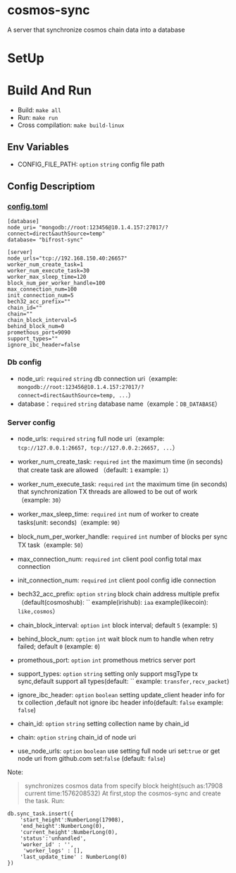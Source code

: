 # cosmos-sync

A server that synchronize cosmos chain data into a database

# SetUp

# Build And Run

- Build: `make all`
- Run: `make run`
- Cross compilation: `make build-linux`

## Env Variables

- CONFIG_FILE_PATH: `option` `string` config file path

## Config Descriptiom

### [config.toml](https://github.com/bianjieai/cosmos-sync/blob/irishub/1.1.0/config/config.toml)

```text
[database]
node_uri= "mongodb://root:123456@10.1.4.157:27017/?connect=direct&authSource=temp"
database= "bifrost-sync"

[server]
node_urls="tcp://192.168.150.40:26657"
worker_num_create_task=1
worker_num_execute_task=30
worker_max_sleep_time=120
block_num_per_worker_handle=100
max_connection_num=100
init_connection_num=5
bech32_acc_prefix=""
chain_id=""
chain=""
chain_block_interval=5
behind_block_num=0
promethous_port=9090
support_types=""
ignore_ibc_header=false
```

### Db config

- node_uri: `required` `string` db connection uri（example: `mongodb://root:123456@10.1.4.157:27017/?connect=direct&authSource=temp, ...`）
- database：`required` `string` database name（example：`DB_DATABASE`）

### Server config

- node_urls: `required` `string`  full node uri（example: `tcp://127.0.0.1:26657, tcp://127.0.0.2:26657, ...`）
- worker_num_create_task: `required` `int` the maximum time (in seconds) that create task are allowed （default: `1`
  example: `1`）
- worker_num_execute_task: `required` `int` the maximum time (in seconds) that synchronization TX threads are allowed
  to be out of work（example: `30`）
- worker_max_sleep_time: `required` `int` num of worker to create tasks(unit: seconds)（example: `90`）
- block_num_per_worker_handle: `required` `int`  number of blocks per sync TX task（example: `50`）

- max_connection_num: `required` `int` client pool config total max connection
- init_connection_num: `required` `int` client pool config idle connection

- bech32_acc_prefix: `option` `string` block chain address multiple prefix（default(cosmoshub): `` example(irishub): `iaa` example(likecoin): `like,cosmos`）
- chain_block_interval: `option` `int` block interval; default `5` (example: `5`)
- behind_block_num: `option` `int` wait block num to handle when retry failed; default `0` (example: `0`)
- promethous_port: `option` `int` promethous metrics server port
- support_types: `option` `string` setting only support msgType tx sync,default support all types(default: ``
  example: `transfer,recv_packet`)
- ignore_ibc_header: `option` `boolean` setting update_client header info for tx collection ,default not ignore ibc header info(default: `false`
    example: `false`)
- chain_id: `option` `string` setting collection name by chain_id
- chain: `option` `string`  chain_id of node uri
- use_node_urls: `option` `boolean` use setting full node uri set:`true` or get node uri from github.com set:`false`  (default: `false`)

Note:
> synchronizes cosmos data from specify block height(such as:17908 current time:1576208532)
> At first,stop the cosmos-sync and create the task. Run:

  ```
  db.sync_task.insert({
      'start_height':NumberLong(17908),
      'end_height':NumberLong(0),
      'current_height':NumberLong(0),
      'status':'unhandled',
      'worker_id' : '',
       'worker_logs' : [],
      'last_update_time' : NumberLong(0)
  })
  ```
